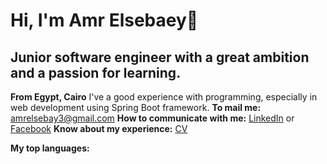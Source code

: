 # Hi, I'm Amr Elsebaey👋
## Junior software engineer with a great ambition and a passion for learning.
**From Egypt, Cairo**
I've a good experience with programming, especially in web development using Spring Boot framework.
**To mail me:** amrelsebay3@gmail.com
**How to communicate with me:** [LinkedIn](https://www.linkedin.com/in/amr-elsebaey/) or [Facebook](https://www.facebook.com/amrelseba3y.1999)
**Know about my experience:** [CV]([link_to_your_cv](https://drive.google.com/file/d/14cMUCDrSslieqfjamkO6yU5lx-osVj97/view?usp=sharing))

**My top languages:**
